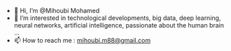 - 👋 Hi, I’m @Mihoubi Mohamed
- 👀 I’m interested in technological developments, big data, deep learning, neural networks, artificial intelligence, passionate about the human brain ...
- 📫 How to reach me : mihoubi.m88@gmail.com


